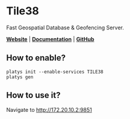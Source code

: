 # Tile38

Fast Geospatial Database & Geofencing Server.

**[Website](https://tile38.com/)** | **[Documentation](https://tile38.com/topics/installation)** | **[GitHub](https://github.com/tidwall/tile38)**

## How to enable?

```
platys init --enable-services TILE38
platys gen
```

## How to use it?

Navigate to <http://172.20.10.2:9851>